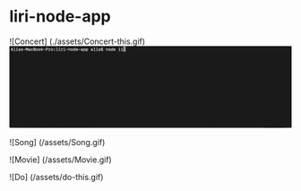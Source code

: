# liri-node-app

![Concert] (./assets/Concert-this.gif)
![](/assets/Concert-this.gif)

![Song] (/assets/Song.gif)

![Movie] (/assets/Movie.gif)

![Do] (/assets/do-this.gif)
